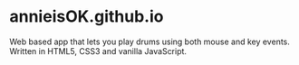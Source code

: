 # annieisOK.github.io

Web based app that lets you play drums using both mouse and key events. 
Written in HTML5, CSS3 and vanilla JavaScript.
